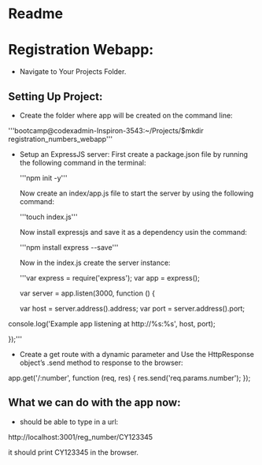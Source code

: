 # Readme

# Registration Webapp:

* Navigate to Your Projects Folder.


## Setting Up Project:

* Create the folder where app will be created on the command line:

'''bootcamp@codexadmin-Inspiron-3543:~/Projects/$mkdir registration_numbers_webapp'''


* Setup an ExpressJS server:
  First create a package.json file by running the following command in the terminal:

    '''npm init -y'''



  Now create an index/app.js file to start the server by using the following command:

  '''touch index.js'''



  Now install expressjs and save it as a dependency usin the command:

  '''npm install express --save'''



  Now in the index.js create the server instance:


  '''var express = require('express');
  var app = express();



  var server = app.listen(3000, function () {

  var host = server.address().address;
  var port = server.address().port;

 console.log('Example app listening at http://%s:%s', host, port);

});'''



* Create a get route with a dynamic parameter and Use the HttpResponse object’s .send method to response to the browser:


app.get('/:number', function (req, res) {
res.send('req.params.number');
});



## What we can do with the app now:

  * should be able to type in a url:

   http://localhost:3001/reg_number/CY123345

  it should print CY123345 in the browser.


  
